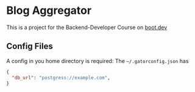 # Blog Aggregator

This is a project for the Backend-Developer Course on [boot.dev](https://boot.dev)

## Config Files

A config in you home directory is required:
The `~/.gatorconfig.json` has

```json
{
  "db_url": "postgress://example.com",
}
```
